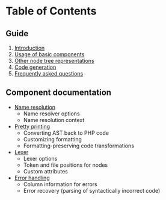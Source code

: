 Table of Contents
=================

Guide
-----

  1. [Introduction](0_Introduction.markdown)
  2. [Usage of basic components](2_Usage_of_basic_components.markdown)
  3. [Other node tree representations](3_Other_node_tree_representations.markdown)
  4. [Code generation](4_Code_generation.markdown)
  5. [Frequently asked questions](5_FAQ.markdown)
 
Component documentation
-----------------------
 
  * [Name resolution](component/Name_resolution.markdown)
    * Name resolver options
    * Name resolution context
  * [Pretty printing](component/Pretty_printing.markdown)
    * Converting AST back to PHP code
    * Customizing formatting
    * Formatting-preserving code transformations
  * [Lexer](component/Lexer.markdown)
    * Lexer options
    * Token and file positions for nodes
    * Custom attributes
  * [Error handling](component/Error_handling.markdown)
    * Column information for errors
    * Error recovery (parsing of syntactically incorrect code)
